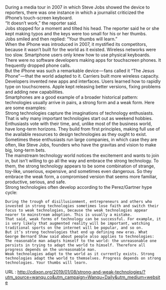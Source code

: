   During a media tour in 2007 in which Steve Jobs showed the device to reporters, there was one instance in which a journalist criticized the iPhone’s touch-screen keyboard.  
    “It doesn’t work,” the reporter said.  
    Jobs stopped for a moment and tilted his head. The reporter said he or she kept making typos and the keys were too small for his or her thumbs.  
    Jobs smiled and then replied: “Your thumbs will learn.”   
    When the iPhone was introduced in 2007, it mystified its competitors, because it wasn’t built for the world as it existed. Wireless networks were too slow. Smartphone users only knew how to use physical keyboards. There were no software developers making apps for touchscreen phones. It frequently dropped phone calls.  
    But the iPhone was such a remarkable device — fans called it “The Jesus Phone” — that the world adapted to it. Carriers built more wireless capacity. Developers invented new apps and interfaces. Users learned how to rapidly type on touchscreens. Apple kept releasing better versions, fixing problems and adding new capabilities.  
    Smartphones are a good example of a broader historical pattern: technologies usually arrive in pairs, a strong form and a weak form. Here are some examples:  
    Strong technologies capture the imaginations of technology enthusiasts. That is why many important technologies start out as weekend hobbies. Enthusiasts vote with their time, and, unlike most of the business world, have long-term horizons. They build from first principles, making full use of the available resources to design technologies as they ought to exist. Sometimes these enthusiasts run large companies, in which case they are often, like Steve Jobs, founders who have the gravitas and vision to make big, long-term bets.  
    The mainstream technology world notices the excitement and wants to join in, but isn’t willing to go all the way and embrace the strong technology. To them, the strong technology appears to be some combination of strange, toy-like, unserious, expensive, and sometimes even dangerous. So they embrace the weak form, a compromised version that seems more familiar, productive, serious, and safe.  
    Strong technologies often develop according to the Perez/Gartner hype cycle:  
      
    During the trough of disillusionment, entrepreneurs and others who invested in strong technologies sometimes lose faith and switch their focus to weak technologies, because the weak technologies appear nearer to mainstream adoption. This is usually a mistake.  
    That said, weak forms of technology can be successful. For example, it is very likely that augmented reality will be important, watching traditional sports on the internet will be popular, and so on.  
    But it’s strong technologies that end up defining new eras. What George Bernard Shaw said about people also applies to technologies:  
    The reasonable man adapts himself to the world: the unreasonable one persists in trying to adapt the world to himself. Therefore all progress depends on the unreasonable man.  
    Weak technologies adapt to the world as it currently exists. Strong technologies adapt the world to themselves. Progress depends on strong technologies. Your thumbs will learn.  
    
  URL : http://cdixon.org/2019/01/08/strong-and-weak-technologies/?utm_source=wanqu.co&utm_campaign=Wanqu+Daily&utm_medium=website